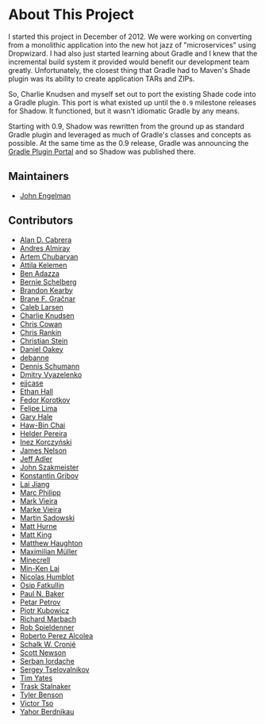 # About This Project

I started this project in December of 2012. We were working on converting from a monolithic application into the
new hot jazz of "microservices" using Dropwizard.
I had also just started learning about Gradle and I knew that the incremental build system it provided would benefit
our development team greatly.
Unfortunately, the closest thing that Gradle had to Maven's Shade plugin was its ability to create application TARs and
ZIPs.

So, Charlie Knudsen and myself set out to port the existing Shade code into a Gradle plugin.
This port is what existed up until the `0.9` milestone releases for Shadow.
It functioned, but it wasn't idiomatic Gradle by any means.

Starting with 0.9, Shadow was rewritten from the ground up as standard Gradle plugin and leveraged as much of Gradle's
classes and concepts as possible.
At the same time as the 0.9 release, Gradle was announcing the [Gradle Plugin Portal](https://plugins.gradle.org) and
so Shadow was published there.

## Maintainers

* [John Engelman](https://github.com/johnrengelman)

## Contributors

* [Alan D. Cabrera](https://github.com/maguro)
* [Andres Almiray](https://github.com/aalmiray)
* [Artem Chubaryan](https://github.com/Armaxis)
* [Attila Kelemen](https://github.com/kelemen)
* [Ben Adazza](https://github.com/ben-adazza)
* [Bernie Schelberg](https://github.com/bschelberg)
* [Brandon Kearby](https://github.com/brandonkearby)
* [Brane F. Gračnar](https://github.com/bfg)
* [Caleb Larsen](https://github.com/MuffinTheMan)
* [Charlie Knudsen](https://github.com/charliek)
* [Chris Cowan](https://github.com/Macil)
* [Chris Rankin](https://github.com/chrisr3)
* [Christian Stein](https://github.com/sormuras)
* [Daniel Oakey](https://github.com/danieloakey)
* [debanne](https://github.com/debanne)
* [Dennis Schumann](https://github.com/Hillkorn)
* [Dmitry Vyazelenko](https://github.com/vyazelenko)
* [ejjcase](https://github.com/ejjcase)
* [Ethan Hall](https://github.com/ethankhall)
* [Fedor Korotkov](https://github.com/fkorotkov)
* [Felipe Lima](https://github.com/felipecsl)
* [Gary Hale](https://github.com/ghale)
* [Haw-Bin Chai](https://github.com/hbchai)
* [Helder Pereira](https://github.com/helfper)
* [Inez Korczyński](https://github.com/inez)
* [James Nelson](https://github.com/JamesXNelson)
* [Jeff Adler](https://github.com/jeffalder)
* [John Szakmeister](https://github.com/jszakmeister)
* [Konstantin Gribov](https://github.com/grossws)
* [Lai Jiang](https://github.com/jianglai)
* [Marc Philipp](https://github.com/marcphilipp)
* [Mark Vieira](https://github.com/mark-vieira)
* [Marke Vieira](https://github.com/mark-vieira)
* [Martin Sadowski](https://github.com/ttsiebzehntt)
* [Matt Hurne](https://github.com/mhurne)
* [Matt King](https://github.com/kyrrigle)
* [Matthew Haughton](https://github.com/3flex)
* [Maximilian Müller](https://github.com/maxm123)
* [Minecrell](https://github.com/Minecrell)
* [Min-Ken Lai](https://github.com/minkenlai)
* [Nicolas Humblot](https://github.com/nhumblot)
* [Osip Fatkullin](https://github.com/osipxd)
* [Paul N. Baker](https://github.com/paul-nelson-baker)
* [Petar Petrov](https://github.com/petarov)
* [Piotr Kubowicz](https://github.com/pkubowicz)
* [Richard Marbach](https://github.com/RichardMarbach)
* [Rob Spieldenner](https://github.com/rspieldenner)
* [Roberto Perez Alcolea](https://github.com/rpalcolea)
* [Schalk W. Cronjé](https://github.com/ysb33r)
* [Scott Newson](https://github.com/sgnewson)
* [Serban Iordache](https://github.com/siordache)
* [Sergey Tselovalnikov](https://github.com/SerCeMan)
* [Tim Yates](https://github.com/timyates)
* [Trask Stalnaker](https://github.com/trask)
* [Tyler Benson](https://github.com/tylerbenson)
* [Victor Tso](https://github.com/roxchkplusony)
* [Yahor Berdnikau](https://github.com/Tapchicoma)
